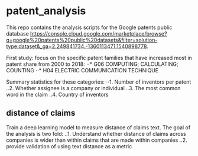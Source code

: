 # patent_analysis

This repo contains the analysis scripts for the Google patents public database <https://console.cloud.google.com/marketplace/browse?q=google%20patents%20public%20datasets&filter=solution-type:dataset&_ga=2.249841734.-1360113471.1540898778>.

First study: focus on the specific patent families that have increased most in patent share from 2000 to 2018:
⋅⋅* G06 COMPUTING; CALCULATING; COUNTING
⋅⋅* H04 ELECTRIC COMMUNICATION TECHNIQUE

Summary statistics for these categories:
⋅⋅1. Number of inventors per patent
..2. Whether assignee is a company or individual
..3. The most common word in the claim
..4. Country of inventors

## distance of claims
Train a deep learning model to measure distance of claims text.
The goal of the analysis is two fold:
..1. Understand whether distance of claims across companies is wider than within claims that are made within companies
..2. provide validation of using text distance as a metric
